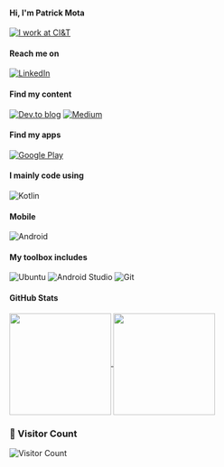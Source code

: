 #### Hi, I'm Patrick Mota
[![I work at CI&T](https://user-images.githubusercontent.com/38691922/210270315-fa2ec806-0689-46ec-81cf-4323be2a164c.png)](https://ciandt.com)

#### Reach me on
[![LinkedIn](https://img.shields.io/badge/linkedin-%230077B5.svg?style=for-the-badge&logo=linkedin&logoColor=white)](https://linkedin.com/in/opatrickmota)

#### Find my content
[![Dev.to blog](https://img.shields.io/badge/dev.to-0A0A0A?style=for-the-badge&logo=dev.to&logoColor=white)](https://dev.to/@opatrickmota)
[![Medium](https://img.shields.io/badge/medium-2962FF?style=for-the-badge&logo=medium&logoColor=white)](https://medium.com/@opatrickmota)

#### Find my apps
[![Google Play](https://img.shields.io/badge/google_play-414141?style=for-the-badge&logo=google-play&logoColor=white)](https://play.google.com/store/apps/developer?id=Patrick+Mota)

#### I mainly code using
![Kotlin](https://img.shields.io/badge/kotlin-9925be?style=for-the-badge&logo=kotlin&logoColor=#9925be)

#### Mobile
![Android](https://img.shields.io/badge/android-dark_green?style=for-the-badge&logo=android&logoColor=white)

#### My toolbox includes
![Ubuntu](https://img.shields.io/badge/ubuntu-purple?style=for-the-badge&logo=ubuntu&logoColor=white)
![Android Studio](https://img.shields.io/badge/android_studio-0078d7.svg?style=for-the-badge&logo=android-studio&logoColor=white)
![Git](https://img.shields.io/badge/git-%23F05033.svg?style=for-the-badge&logo=git&logoColor=white)


#### GitHub Stats
<div align="left">
  
  <a href="https://github.com/opatrickmota">
    <img align="center" height="180rem" src="https://github-readme-stats.vercel.app/api?username=opatrickmota&show_icons=true&theme=dracula&count_private=true">
  </a>
  <a href="https://github.com/opatrickmota">
    <img align="center" height="180rem" src="https://github-readme-stats.vercel.app/api/top-langs/?username=opatrickmota&layout=compact&theme=dracula&count_private=true">
  </a>
  

</div>

### 🚪 Visitor Count

![Visitor Count](https://profile-counter.glitch.me/opatrickmota/count.svg) 
